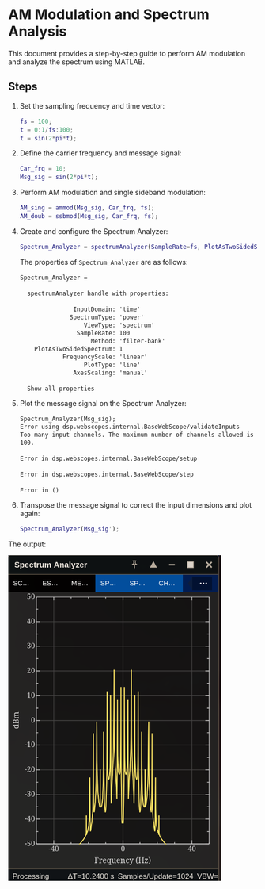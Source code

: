 # AM Modulation and Spectrum Analysis

This document provides a step-by-step guide to perform AM modulation and analyze the spectrum using MATLAB.

## Steps

1. Set the sampling frequency and time vector:
    
    ```matlab
    fs = 100;
    t = 0:1/fs:100;
    t = sin(2*pi*t);
    ```

2. Define the carrier frequency and message signal:

    ```matlab
    Car_frq = 10;
    Msg_sig = sin(2*pi*t);
    ```

3. Perform AM modulation and single sideband modulation:

    ```matlab
    AM_sing = ammod(Msg_sig, Car_frq, fs);
    AM_doub = ssbmod(Msg_sig, Car_frq, fs);
    ```

4. Create and configure the Spectrum Analyzer:

    ```matlab
    Spectrum_Analyzer = spectrumAnalyzer(SampleRate=fs, PlotAsTwoSidedSpectrum=true, YLimits= [-50, 50]);
    ```

    The properties of `Spectrum_Analyzer` are as follows:
    ```
    Spectrum_Analyzer = 

      spectrumAnalyzer handle with properties:

                   InputDomain: 'time'
                  SpectrumType: 'power'
                      ViewType: 'spectrum'
                    SampleRate: 100
                        Method: 'filter-bank'
        PlotAsTwoSidedSpectrum: 1
                FrequencyScale: 'linear'
                      PlotType: 'line'
                   AxesScaling: 'manual'

      Show all properties
    ```

5. Plot the message signal on the Spectrum Analyzer:

    ```
    Spectrum_Analyzer(Msg_sig);
    Error using dsp.webscopes.internal.BaseWebScope/validateInputs
    Too many input channels. The maximum number of channels allowed is
    100.

    Error in dsp.webscopes.internal.BaseWebScope/setup

    Error in dsp.webscopes.internal.BaseWebScope/step

    Error in ()
    ```

6. Transpose the message signal to correct the input dimensions and plot again:

    ```matlab
    Spectrum_Analyzer(Msg_sig');
    ```

The output:

![The MsgSig](https://github.com/230500226/COM372S/blob/main/msgSig.png?raw=true)
